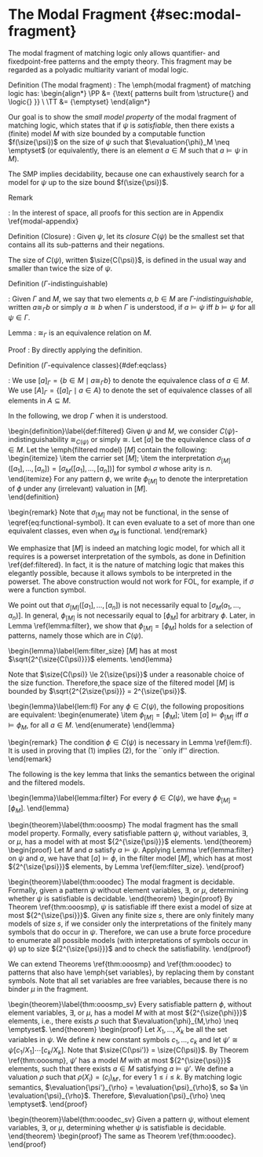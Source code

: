 # The Modal Fragment {#sec:modal-fragment}

The modal fragment of matching logic only allows quantifier- and fixedpoint-free
patterns and the empty theory.
This fragment may be regarded as a polyadic multiarity variant of modal logic.

Definition (The modal fragment)
:   The \emph{modal fragment} of matching logic has:
    \begin{align*}
    \PP &= \{\text{ patterns built from \structure{} and \logic{} }\} \\
    \TT &= \{\emptyset\}
    \end{align*}

Our goal is to show the *small model property* of the modal fragment of matching logic,
which states that if $\psi$ is *satisfiable*,
then there exists a (finite) model $M$ with size bounded by a computable
function $f(\size{\psi})$ on the size of $\psi$
such that $\evaluation{\phi}_M \neq \emptyset$
(or equivalently, there is an element 
$a \in M$ such that $a \vDash \psi$ in $M$).

The SMP implies decidability,
because one can exhaustively  search for a model for $\psi$
up to the size bound $f(\size{\psi})$.

Remark

: In the interest of space, all proofs for this section are in Appendix \ref{modal-appendix}

Definition (Closure)
:   Given $\psi$, let its *closure* $C(\psi)$ be the smallest set
    that contains all its sub-patterns and their negations.

The size of $C(\psi)$, written $\size{C(\psi)}$,
is defined in the usual way and smaller than twice the size of $\psi$.

Definition ($\Gamma$-indistinguishable)

:   Given $\Gamma$ and $M$, we say that two elements $a,b \in M$ are
    *$\Gamma$-indistinguishable*, written $a \cong_\Gamma b$ or simply
    $a \cong b$ when $\Gamma$ is understood, 
    if $a \vDash \psi$ iff $b \vDash \psi$ for all $\psi \in \Gamma$.

Lemma
:   $\cong_\Gamma$ is an equivalence relation on $M$.

Proof
:   By directly applying the definition.

Definition ($\Gamma$-equivalence classes){#def:eqclass}

:   We use $[a]_\Gamma = \{b \in M \mid a \cong_\Gamma b\}$ to denote the 
    equivalence class of $a \in M$. 
    We use $[A]_\Gamma = \{ [a]_\Gamma \mid a \in A \}$ to denote the set of 
    equivalence classes of all elements in $A \subseteq M$.

In the following, we drop $\Gamma$ when it is understood.

\begin{definition}\label{def:filtered}
Given $\psi$ and $M$, 
we consider $C(\psi)$-indistinguishability $\cong_{C(\psi)}$ or simply $\cong$.
Let $[a]$ be the equivalence class of 
$a \in M$.
Let the \emph{filtered model}
$[M]$ contain the following:
\begin{itemize}
\item the carrier set $[M]$;
\item the interpretation $\sigma_{[M]}\left([a_1],\dots,[a_n]\right) = 
[\sigma_M([a_1],\dots,[a_n])]$ for symbol $\sigma$ whose arity is $n$.
\end{itemize}
For any pattern $\phi$, we write $\phi_{[M]}$ to denote the 
interpretation of $\phi$ under any (irrelevant) valuation in $[M]$.  
\end{definition}

\begin{remark}
Note that $\sigma_{[M]}$ may not be functional, in the sense 
of \eqref{eq:functional-symbol}.
It can even evaluate to a set of more than one equivalent classes, 
even when $\sigma_M$ is functional.
\end{remark}

We emphasize that $[M]$ is indeed an matching logic model,
for which all it requires is a powerset interpretation of the symbols, 
as done in Definition \ref{def:filtered}.
In fact, it is the nature of matching logic that makes this elegantly possible, because it 
allows symbols to be interpreted in the powerset.
The above construction would not work for FOL, for example, 
if $\sigma$ were a function symbol.

We point out that $\sigma_{[M]}([a_1],\dots,[a_n])$ is not necessarily
equal to $[\sigma_M(a_1,\dots,a_n)]$. 
In general, $\phi_{[M]}$
is not necessarily equal to $[\phi_M]$ for arbitrary $\phi$.
Later, in Lemma \ref{lemma:filter}, we show that $\phi_{[M]} = [\phi_M]$ 
holds for a selection of patterns, namely those which are in $C(\psi)$.

\begin{lemma}\label{lem:filter_size}
$[M]$ has at most $\sqrt{2^{\size{C(\psi)}}}$ elements.
\end{lemma}

Note that $\size{C(\psi)} \le  2{\size{\psi}}$ under a reasonable choice of the 
size function.
Therefore,the space size of the filtered model $[M]$ is bounded by 
$\sqrt{2^{2\size{\psi}}} = 2^{\size{\psi}}$.

\begin{lemma}\label{lem:fl}
For any $\phi \in C(\psi)$, the following propositions are equivalent:
\begin{enumerate}
\item $\phi_{[M]} = [\phi_M]$;
\item $[a] \vDash \phi_{[{M}]}$ iff $a \vDash \phi_M$, for all $a \in M$.
\end{enumerate}
\end{lemma}

\begin{remark}
The condition $\phi \in C(\psi)$ is necessary in Lemma \ref{lem:fl}.
It is used in proving that (1) implies (2), for the ``only if'' direction.
\end{remark}

The following is the key lemma that links the semantics 
between the original and the filtered models.

\begin{lemma}\label{lemma:filter}
For every $\phi \in C(\psi)$,  we have 
$\phi_{[M]} = [\phi_M]$.
\end{lemma}

\begin{theorem}\label{thm:ooosmp}
The modal fragment has the small model property. Formally, 
every satisfiable pattern $\psi$, without variables, $\exists$, or $\mu$,
has a model with at most ${2^{\size{\psi}}}$ 
elements.
\end{theorem}
\begin{proof}
Let $M$ and $a$ satisfy $a \vDash \psi$.
Applying Lemma \ref{lemma:filter} on $\psi$ and $a$,
we have that $[a] \vDash \phi$, in the filter model $[M]$,
which has at most ${2^{\size{\psi}}}$ 
elements, by Lemma \ref{lem:filter_size}.
\end{proof}

\begin{theorem}\label{thm:ooodec}
The modal fragment is decidable.
Formally, given a pattern $\psi$ without element variables, $\exists$, or 
$\mu$, determining whether $\psi$ is satisfiable is decidable.
\end{theorem}
\begin{proof}
By Theorem \ref{thm:ooosmp}, $\psi$ is satisfiable iff
there exist a model of size at most ${2^{\size{\psi}}}$.
Given any finite size $s$, there are only finitely many models of size $s$,
if we consider only the interpretations of the finitely many symbols that do 
occur in $\psi$.
Therefore, we can use a brute force procedure to enumerate
all possible models (with interpretations of symbols occur in $\psi$)
up to size ${2^{\size{\psi}}}$ and to check the satisfiability.
\end{proof}

We can extend Theorems \ref{thm:ooosmp} and \ref{thm:ooodec}
to patterns that also have \emph{set variables},
by replacing them by constant symbols.
Note that all set variables are free variables, because there is no binder 
$\mu$ in the fragment.

\begin{theorem}\label{thm:ooosmp_sv}
Every satisfiable pattern $\phi$, without element variables, $\exists$, or 
$\mu$,
has a model $M$ with at most ${2^{\size{\phi}}}$ elements,
i.e., there exists $\rho$ such that $\evaluation{\phi}_{M,\rho} \neq \emptyset$.
\end{theorem}
\begin{proof}
Let $X_1,\dots,X_k$ be all the set variables in $\psi$.
We define $k$ new constant symbols $c_1,\dots,c_k$
and let $\psi' \cong \psi[c_1/X_1]\cdots[c_k/X_k]$.
Note that $\size{C(\psi')} = \size{C(\psi)}$.
By Theorem \ref{thm:ooosmp}, $\psi'$ has a model $M$ with at most 
${2^{\size{\psi}}}$ elements, such that there exists $a \in M$
satisfying $a \vDash \psi'$.
We define a valuation $\rho$ such that $\rho(X_i) = (c_i)_{M'}$, for
every $1 \le i \le k$.
By matching logic semantics, $\evaluation{\psi'}_{\rho} = \evaluation{\psi}_{\rho}$,
so $a \in \evaluation{\psi}_{\rho}$.
Therefore, $\evaluation{\psi}_{\rho} \neq \emptyset$.
\end{proof}

\begin{theorem}\label{thm:ooodec_sv}
Given a pattern $\psi$, without element variables, $\exists$, or 
$\mu$,
determining whether $\psi$ is satisfiable is decidable.
\end{theorem}
\begin{proof}
The same as Theorem \ref{thm:ooodec}.
\end{proof}
